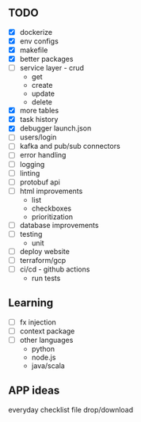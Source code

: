 
## TODO
- [x] dockerize
- [x] env configs
- [x] makefile
- [x] better packages
- [ ] service layer - crud
    - get
    - create
    - update
    - delete
- [x] more tables
- [x] task history
- [x] debugger launch.json
- [ ] users/login
- [ ] kafka and pub/sub connectors
- [ ] error handling
- [ ] logging
- [ ] linting
- [ ] protobuf api
- [ ] html improvements
    - list
    - checkboxes
    - prioritization
- [ ] database improvements
- [ ] testing
    - unit
- [ ] deploy website
- [ ] terraform/gcp
- [ ] ci/cd - github actions
    - run tests

## Learning
- [ ] fx injection
- [ ] context package
- [ ] other languages
    - python
    - node.js
    - java/scala

## APP ideas
everyday checklist
file drop/download
